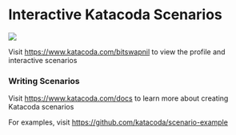 # Interactive Katacoda Scenarios

[![](http://shields.katacoda.com/katacoda/bitswapnil/count.svg)](https://www.katacoda.com/bitswapnil "Get your profile on Katacoda.com")

Visit https://www.katacoda.com/bitswapnil to view the profile and interactive scenarios

### Writing Scenarios
Visit https://www.katacoda.com/docs to learn more about creating Katacoda scenarios

For examples, visit https://github.com/katacoda/scenario-example
